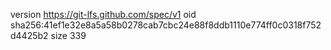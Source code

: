 version https://git-lfs.github.com/spec/v1
oid sha256:41ef1e32e8a5a58b0278cab7cbc24e88f8ddb1110e774ff0c0318f752d4425b2
size 339
